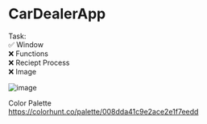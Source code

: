 # CarDealerApp

Task: <br />
✅ Window <br />
❌ Functions <br />
❌ Reciept Process <br />
❌ Image <br />


![image](https://github.com/ChristianJude23/CarDealerApp/assets/152279955/edb8012e-e42d-4896-adc6-de08d577d0cc)


Color Palette <br />
https://colorhunt.co/palette/008dda41c9e2ace2e1f7eedd
